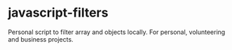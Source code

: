 # javascript-filters
Personal script to filter array and objects locally. For personal, volunteering and business projects.
